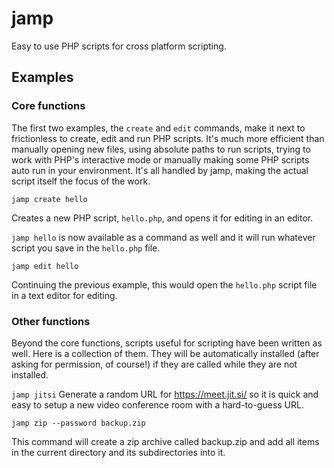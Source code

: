# jamp
Easy to use PHP scripts for cross platform scripting.

## Examples
### Core functions
The first two examples, the `create` and `edit` commands, make it next to
frictionless to create, edit and run PHP scripts. It's much more efficient than
manually opening new files, using absolute paths to run scripts, trying to work
with PHP's interactive mode or manually making some PHP scripts auto run in your
environment. It's all handled by jamp, making the actual script itself the focus
of the work.

`jamp create hello`

Creates a new PHP script, `hello.php`, and opens it for editing in an editor.

`jamp hello` is now available as a command as well and it will run whatever
script you save in the `hello.php` file.

`jamp edit hello`

Continuing the previous example, this would open the `hello.php` script file in
a text editor for editing.

### Other functions
Beyond the core functions, scripts useful for scripting have been written as
well. Here is a collection of them. They will be automatically installed (after
asking for permission, of course!) if they are called while they are not
installed.

`jamp jitsi`
Generate a random URL for https://meet.jit.si/<random part goes here> so it is
quick and easy to setup a new video conference room with a hard-to-guess URL.

`jamp zip --password backup.zip`

This command will create a zip archive called backup.zip and add all items in
the current directory and its subdirectories into it.

